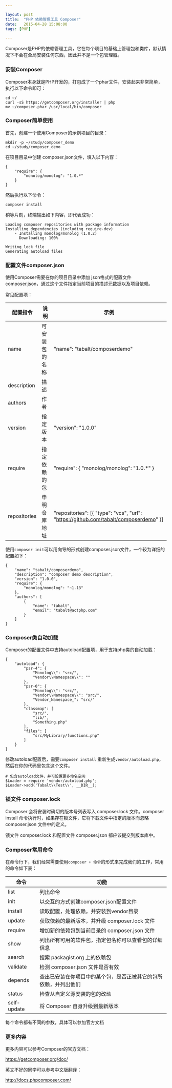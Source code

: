 ```yaml
---

layout: post
title:  "PHP 依赖管理工具 Composer"
date:   2015-04-28 15:08:00
tags: [PHP]

---
```


Composer是PHP的依赖管理工具，它在每个项目的基础上管理包和类库，默认情况下不会在全局安装任何东西，因此并不是一个包管理器。



### 安装Composer
	
Composer本身就是PHP开发的，打包成了一个phar文件，安装起来非常简单，执行以下命令即可：
	
	cd ~/
	curl -sS https://getcomposer.org/installer | php
	mv ~/composer.phar /usr/local/bin/composer
	

### Composer简单使用


首先，创建一个使用Composer的示例项目的目录：


	mkdir -p ~/study/composer_demo
	cd ~/study/composer_demo

在项目目录中创建 composer.json文件，填入以下内容：

	
	{
    	"require": {
    		"monolog/monolog": "1.0.*"
    	}
	}

然后执行以下命令：

	composer install
	

稍等片刻，终端输出如下内容，即代表成功：


	Loading composer repositories with package information
	Installing dependencies (including require-dev)
  		- Installing monolog/monolog (1.0.2)
    	  Downloading: 100%

	Writing lock file
	Generating autoload files
	

### 配置文件composer.json

使用Composer需要在你的项目目录中添加 json格式的配置文件 composer.json，通过这个文件指定当前项目的描述元数据以及项目依赖。

常见配置项：

| 配置指令 | 说明 | 示例 |
| ------ | ------ | ------ |
| name | 可安装包的名称 | "name": "tabalt/composerdemo" |
| description | 描述 |  |
| authors | 作者 |  |
| version | 指定版本 | "version": "1.0.0" |
| require |  指定依赖的包 |  "require": { "monolog/monolog": "1.0.*"  }  |
| repositories | 申明仓库地址 | "repositories": [{ "type": "vcs", "url": "https://github.com/tabalt/composerdemo" }] |

使用`composer init`可以用向导的形式创建composer.json文件，一个较为详细的配置如下：

```
{
    "name": "tabalt/composerdemo",
    "description": "composer demo description",
    "version": "1.0.0",
    "require": {
        "monolog/monolog": "~1.13"
    },
    "authors": [
        {
            "name": "tabalt",
            "email": "tabalt@actphp.com"
        }
    ]
}

```


### Composer类自动加载

Composer的配置文件中支持autoload配置项，用于支持php类的自动加载：

```
{
    "autoload": {
        "psr-4": {
            "Monolog\\": "src/",
            "Vendor\\Namespace\\": ""
        },
        "psr-0": {
            "Monolog\\": "src/",
            "Vendor\\Namespace\\": "src/",
            "Vendor_Namespace_": "src/"
        },
        "classmap": [
        	"src/", 
        	"lib/", 
        	"Something.php"
        ],
        "files": [
        	"src/MyLibrary/functions.php"
        ]
    }
}

```

修改autoload配置后，需要`composer install` 重新生成`vendor/autoload.php`，然后在你的代码里包含这个文件。

```
# 包含autoload文件，并可设置更多命名空间
$Loader = require 'vendor/autoload.php';
$Loader->add('Tabalt\\Test\\', __DIR__);
```


### 锁文件 composer.lock

Composer 会将安装时确切的版本号列表写入 composer.lock 文件。composer install 命令执行时，如果存在锁文件，它将下载文件中指定的版本而忽略 composer.json 文件中的定义。

锁文件 composer.lock 和配置文件  composer.json 都应该提交到版本库中。


### Composer常用命令

在命令行下，我们经常需要使用`composer + 命令`的形式来完成我们的工作，常用的命令如下表：

| 命令 |  功能 |
| ------ |  ------ |
| list | 列出命令 |
| init |  以交互的方式创建composer.json配置文件 |
| install | 读取配置，处理依赖，并安装到vendor目录 |
| update | 获取依赖的最新版本，并升级 composer.lock 文件 |
| require | 增加新的依赖包到当前目录的 composer.json 文件 |
| show | 列出所有可用的软件包，指定包名称可以查看包的详细信息 |
| search | 搜索 packagist.org 上的依赖包 |
| validate | 检测 composer.json 文件是否有效 |
| depends | 查出已安装在你项目中的某个包，是否正被其它的包所依赖，并列出他们 |
| status  | 检查从自定义源安装的包的改动 |
| self-update | 将 Composer 自身升级到最新版本 |

每个命令都有不同的参数，具体可以参加官方文档


### 更多内容


更多内容可以参考Composer的官方文档：

https://getcomposer.org/doc/

英文不好的同学可以参考中文版翻译：

http://docs.phpcomposer.com/



